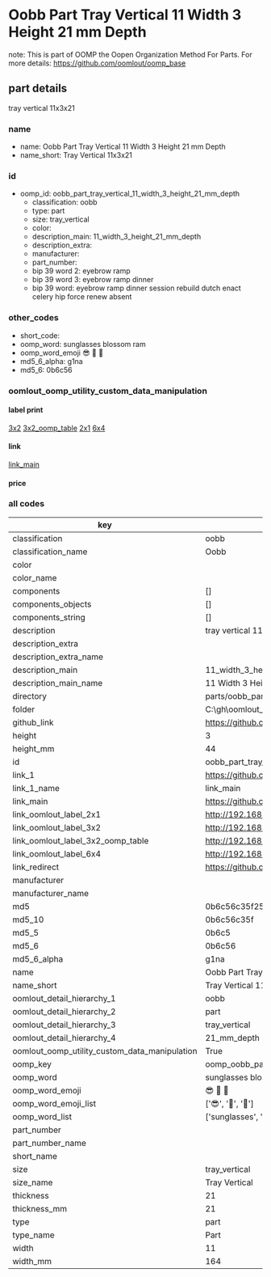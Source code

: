 # Oobb Part Tray Vertical 11 Width 3 Height 21 mm Depth  

note: This is part of OOMP the Oopen Organization Method For Parts. For more details: https://github.com/oomlout/oomp_base

##  part details
  



tray vertical 11x3x21



### name
* name: Oobb Part Tray Vertical 11 Width 3 Height 21 mm Depth
* name_short: Tray Vertical 11x3x21 
### id
* oomp_id: oobb_part_tray_vertical_11_width_3_height_21_mm_depth
  * classification: oobb
  * type: part
  * size: tray_vertical
  * color: 
  * description_main: 11_width_3_height_21_mm_depth
  * description_extra: 
  * manufacturer: 
  * part_number: 
  * bip 39 word 2: eyebrow ramp
  * bip 39 word 3: eyebrow ramp dinner
  * bip 39 word: eyebrow ramp dinner session rebuild dutch enact celery hip force renew absent

### other_codes
* short_code: 
* oomp_word: sunglasses blossom ram
* oomp_word_emoji :sunglasses: :blossom: :ram:
* md5_6_alpha: g1na
* md5_6: 0b6c56






### oomlout_oomp_utility_custom_data_manipulation
#### label print
[3x2](http://192.168.1.245:1112/?label=oomp%20g1na)
[3x2_oomp_table](http://192.168.1.108:1112/?label=oomp%20g1na)
[2x1](http://192.168.1.242:1112/?label=oomp%20g1na)
[6x4](http://192.168.1.55:1112/?label=oomp%20g1na)    

#### link

[link_main](https://github.com/oomlout/oomlout_oobb_version_4_generated_parts/tree/main/navigation_oomp/oobb/part/tray_vertical/11_width_3_height_21_mm_depth/part)                              

#### price







### all codes 
| key | value |  
| --- | --- |  
| classification | oobb |  
| classification_name | Oobb |  
| color |  |  
| color_name |  |  
| components | [] |  
| components_objects | [] |  
| components_string | [] |  
| description | tray vertical 11x3x21 |  
| description_extra |  |  
| description_extra_name |  |  
| description_main | 11_width_3_height_21_mm_depth |  
| description_main_name | 11 Width 3 Height 21 mm Depth |  
| directory | parts/oobb_part_tray_vertical_11_width_3_height_21_mm_depth |  
| folder | C:\gh\oomlout_oobb_version_4_generated_parts\parts\oobb_part_tray_vertical_11_width_3_height_21_mm_depth |  
| github_link | https://github.com/oomlout/oomlout_oomp_part_src/tree/main/parts/oobb_part_tray_vertical_11_width_3_height_21_mm_depth |  
| height | 3 |  
| height_mm | 44 |  
| id | oobb_part_tray_vertical_11_width_3_height_21_mm_depth |  
| link_1 | https://github.com/oomlout/oomlout_oobb_version_4_generated_parts/tree/main/navigation_oomp/oobb/part/tray_vertical/11_width_3_height_21_mm_depth/part |  
| link_1_name | link_main |  
| link_main | https://github.com/oomlout/oomlout_oobb_version_4_generated_parts/tree/main/navigation_oomp/oobb/part/tray_vertical/11_width_3_height_21_mm_depth/part |  
| link_oomlout_label_2x1 | http://192.168.1.242:1112/?label=oomp%20g1na |  
| link_oomlout_label_3x2 | http://192.168.1.245:1112/?label=oomp%20g1na |  
| link_oomlout_label_3x2_oomp_table | http://192.168.1.108:1112/?label=oomp%20g1na |  
| link_oomlout_label_6x4 | http://192.168.1.55:1112/?label=oomp%20g1na |  
| link_redirect | https://github.com/oomlout/oomlout_oobb_version_4_generated_parts/tree/main/parts/oobb_tray_vertical_11_03_21 |  
| manufacturer |  |  
| manufacturer_name |  |  
| md5 | 0b6c56c35f25092d11d9ac447cac5a8a |  
| md5_10 | 0b6c56c35f |  
| md5_5 | 0b6c5 |  
| md5_6 | 0b6c56 |  
| md5_6_alpha | g1na |  
| name | Oobb Part Tray Vertical 11 Width 3 Height 21 mm Depth |  
| name_short | Tray Vertical 11x3x21  |  
| oomlout_detail_hierarchy_1 | oobb |  
| oomlout_detail_hierarchy_2 | part |  
| oomlout_detail_hierarchy_3 | tray_vertical |  
| oomlout_detail_hierarchy_4 | 21_mm_depth |  
| oomlout_oomp_utility_custom_data_manipulation | True |  
| oomp_key | oomp_oobb_part_tray_vertical_11_width_3_height_21_mm_depth |  
| oomp_word | sunglasses blossom ram |  
| oomp_word_emoji | :sunglasses: :blossom: :ram: |  
| oomp_word_emoji_list | [':sunglasses:', ':blossom:', ':ram:'] |  
| oomp_word_list | ['sunglasses', 'blossom', 'ram'] |  
| part_number |  |  
| part_number_name |  |  
| short_name |  |  
| size | tray_vertical |  
| size_name | Tray Vertical |  
| thickness | 21 |  
| thickness_mm | 21 |  
| type | part |  
| type_name | Part |  
| width | 11 |  
| width_mm | 164 |  

